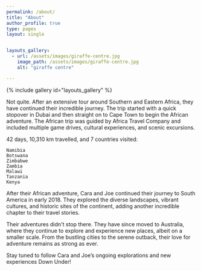 ```yaml
---
permalink: /about/
title: "About"
author_profile: true
type: pages
layout: single


layouts_gallery:
  - url: /assets/images/giraffe-centre.jpg
    image_path: /assets/images/giraffe-centre.jpg
    alt: "giraffe centre"

---
```


{% include gallery id="layouts_gallery" %}

Not quite. After an extensive tour around Southern and Eastern Africa, they have continued their incredible journey. The trip started with a quick stopover in Dubai and then straight on to Cape Town to begin the African adventure. The African trip was guided by Africa Travel Company and included multiple game drives, cultural experiences, and scenic excursions.

42 days, 10,310 km travelled, and 7 countries visited:

    Namibia
    Botswana
    Zimbabwe
    Zambia
    Malawi
    Tanzania
    Kenya

After their African adventure, Cara and Joe continued their journey to South America in early 2018. They explored the diverse landscapes, vibrant cultures, and historic sites of the continent, adding another incredible chapter to their travel stories.

Their adventures didn't stop there. They have since moved to Australia, where they continue to explore and experience new places, albeit on a smaller scale. From the bustling cities to the serene outback, their love for adventure remains as strong as ever.

Stay tuned to follow Cara and Joe’s ongoing explorations and new experiences Down Under!
